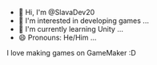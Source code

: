 - 👋 Hi, I'm @SlavaDev20
- 👀 I'm interested in developing games ...
- 🌱 I'm currently learning Unity ...
- 😄 Pronouns: He/Him ...

I love making games on GameMaker :D

<!---
SlavaDev20/SlavaDev20 is a ✨ special ✨ repository because its `README.md` (this file) appears on your GitHub profile.
You can click the Preview link to take a look at your changes.
--->
